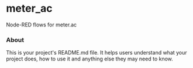 meter_ac
========

Node-RED flows for meter.ac

### About

This is your project's README.md file. It helps users understand what your
project does, how to use it and anything else they may need to know.